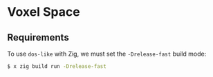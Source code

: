 # Voxel Space

## Requirements

To use `dos-like` with Zig, we must set the `-Drelease-fast` build mode:

```sh
$ x zig build run -Drelease-fast
```

